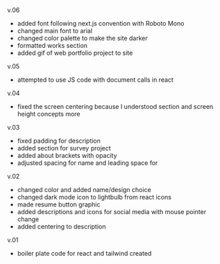 v.06
- added font following next.js convention with Roboto Mono
- changed main font to arial
- changed color palette to make the site darker
- formatted works section
- added gif of web portfolio project to site

v.05
- attempted to use JS code with document calls in react

v.04
- fixed the screen centering because I understood section and screen height concepts more

v.03
- fixed padding for description
- added section for survey project
- added about brackets with opacity
- adjusted spacing for name and leading space for

v.02
- changed color and added name/design choice
- changed dark mode icon to lightbulb from react icons
- made resume button graphic
- added descriptions and icons for social media with mouse pointer change
- added centering to description 

v.01
- boiler plate code for react and tailwind created
